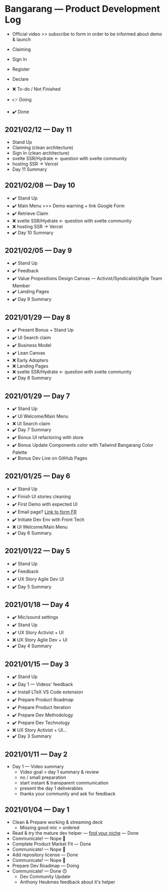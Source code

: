 # Bangarang — Product Development Log
- Official video >> subscribe to form in order to be informed about demo & launch
- Claiming
- Sign In
- Register
- Declare

- ❌ To-do / Not Finished
- 👉 Doing
- ✔️ Done

## 2021/02/12 — Day 11
 - Stand Up
 - Claiming (clean architecture)
 - Sign In (clean architecture)
 - svelte SSR/Hydrate ← question with svelte community
 - hosting SSR → Vercel
 - Day 11 Summary

## 2021/02/08 — Day 10
 - ✔️ Stand Up
 - ✔️ Main Menu >>> Demo warning + link Google Form
 - ✔️ Retrieve Claim
 - ❌ svelte SSR/Hydrate ← question with svelte community
 - ❌ hosting SSR → Vercel
 - ✔️ Day 10 Summary

## 2021/02/05 — Day 9
- ✔️ Stand Up
- ✔️ Feedback
- ✔️ Value Propositions Design Canvas — Activist/Syndicalist/Agile Team Member
- ✔️ Landing Pages
- ✔️ Day 9 Summary

## 2021/01/29 — Day 8
- ✔️ Present Bonus + Stand Up
- ✔️ UI Search claim
- ✔️ Business Model
- ✔️ Lean Canvas
- ❌ Early Adopters
- ❌ Landing Pages
- ❌ svelte SSR/Hydrate ← question with svelte community
- ✔️ Day 8 Summary

## 2021/01/29 — Day 7
- ✔️ Stand Up
- ✔️ UI Welcome/Main Menu
- ❌ UI Search claim
- ✔️ Day 7 Summary
- ✔️ Bonus UI refactoring with store
- ✔️ Bonus Update Components color with Tailwind Bangarang Color Palette
- ✔️ Bonus Dev Live on GitHub Pages

## 2021/01/25 — Day 6
- ✔️ Stand Up
- ✔️ Finish UI stories cleaning
- ✔️ First Demo with expected UI
- ✔️ Email page? [Link to form FR](https://forms.gle/H7FWYyG4HcHYthy99)
- ✔️ Initiate Dev Env with Front Tech
- ❌ UI Welcome/Main Menu
- ✔️ Day 6 Summary.

## 2021/01/22 — Day 5
- ✔️ Stand Up
- ✔️ Feedback
- ✔️ UX Story Agile Dev UI
- ✔️ Day 5 Summary

## 2021/01/18 — Day 4
- ✔️ Mic/sound settings
- ✔️ Stand Up
- ✔️ UX Story Activist + UI
- ❌ UX Story Agile Dev + UI
- ✔️ Day 4 Summary

## 2021/01/15 — Day 3
- ✔️ Stand Up
- ✔️ Day 1 — Videos' feedback
- ✔️ Install LTeX VS Code extension
- ✔️ Prepare Product Roadmap
- ✔️ Prepare Product Iteration
- ✔️ Prepare Dev Methodology
- ✔️ Prepare Dev Technology
- ❌ UX Story Activist + UI...
- ✔️ Day 3 Summary

## 2021/01/11 — Day 2
- Day 1 — Video summary
    - Video goal > day 1 summary & review
    - no / small preparation
    - start instant & transparent communication
    - present the day 1 deliverables
    - thanks your community and ask for feedback

## 2021/01/04 — Day 1
- Clean & Prepare working & streaming deck
    - Missing good mic > ordered
- Read & try the mature dev helper — [find your niche](findYourNiche.md) — Done
- Communicate! — Nope 🙁
- Complete Product Market Fit — Done
- Communicate! — Nope 🙁
- Add repository license — Done
- Communicate! — Nope 🙁
- Prepare Dev Roadmap — Doing
- Communicate! — Done 🙃
    - Dev Community Update
    - Anthony Heukmes feedback about it's helper